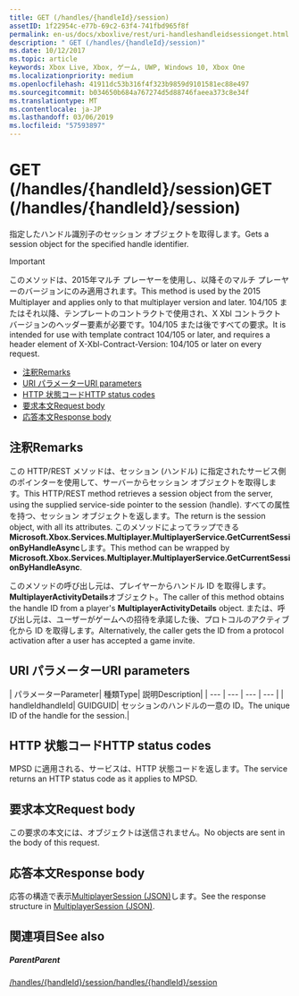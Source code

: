 ```yaml
---
title: GET (/handles/{handleId}/session)
assetID: 1f22954c-e77b-69c2-63f4-741fbd965f8f
permalink: en-us/docs/xboxlive/rest/uri-handleshandleidsessionget.html
description: " GET (/handles/{handleId}/session)"
ms.date: 10/12/2017
ms.topic: article
keywords: Xbox Live, Xbox, ゲーム, UWP, Windows 10, Xbox One
ms.localizationpriority: medium
ms.openlocfilehash: 41911dc53b316f4f323b9859d9101581ec88e497
ms.sourcegitcommit: b034650b684a767274d5d88746faeea373c8e34f
ms.translationtype: MT
ms.contentlocale: ja-JP
ms.lasthandoff: 03/06/2019
ms.locfileid: "57593897"
---
```

# <a name="get-handleshandleidsession"></a><span data-ttu-id="e0aa6-104">GET (/handles/{handleId}/session)</span><span class="sxs-lookup"><span data-stu-id="e0aa6-104">GET (/handles/{handleId}/session)</span></span>
<span data-ttu-id="e0aa6-105">指定したハンドル識別子のセッション オブジェクトを取得します。</span><span class="sxs-lookup"><span data-stu-id="e0aa6-105">Gets a session object for the specified handle identifier.</span></span>

> [!IMPORTANT]
> <span data-ttu-id="e0aa6-106">このメソッドは、2015年マルチ プレーヤーを使用し、以降そのマルチ プレーヤーのバージョンにのみ適用されます。</span><span class="sxs-lookup"><span data-stu-id="e0aa6-106">This method is used by the 2015 Multiplayer and applies only to that multiplayer version and later.</span></span> <span data-ttu-id="e0aa6-107">104/105 またはそれ以降、テンプレートのコントラクトで使用され、X Xbl コントラクト バージョンのヘッダー要素が必要です。104/105 または後ですべての要求。</span><span class="sxs-lookup"><span data-stu-id="e0aa6-107">It is intended for use with template contract 104/105 or later, and requires a header element of X-Xbl-Contract-Version: 104/105 or later on every request.</span></span>

  * [<span data-ttu-id="e0aa6-108">注釈</span><span class="sxs-lookup"><span data-stu-id="e0aa6-108">Remarks</span></span>](#ID4ET)
  * [<span data-ttu-id="e0aa6-109">URI パラメーター</span><span class="sxs-lookup"><span data-stu-id="e0aa6-109">URI parameters</span></span>](#ID4EDB)
  * [<span data-ttu-id="e0aa6-110">HTTP 状態コード</span><span class="sxs-lookup"><span data-stu-id="e0aa6-110">HTTP status codes</span></span>](#ID4EOB)
  * [<span data-ttu-id="e0aa6-111">要求本文</span><span class="sxs-lookup"><span data-stu-id="e0aa6-111">Request body</span></span>](#ID4EVB)
  * [<span data-ttu-id="e0aa6-112">応答本文</span><span class="sxs-lookup"><span data-stu-id="e0aa6-112">Response body</span></span>](#ID4E6B)

<a id="ID4ET"></a>


## <a name="remarks"></a><span data-ttu-id="e0aa6-113">注釈</span><span class="sxs-lookup"><span data-stu-id="e0aa6-113">Remarks</span></span>

<span data-ttu-id="e0aa6-114">この HTTP/REST メソッドは、セッション (ハンドル) に指定されたサービス側のポインターを使用して、サーバーからセッション オブジェクトを取得します。</span><span class="sxs-lookup"><span data-stu-id="e0aa6-114">This HTTP/REST method retrieves a session object from the server, using the supplied service-side pointer to the session (handle).</span></span> <span data-ttu-id="e0aa6-115">すべての属性を持つ、セッション オブジェクトを返します。</span><span class="sxs-lookup"><span data-stu-id="e0aa6-115">The return is the session object, with all its attributes.</span></span> <span data-ttu-id="e0aa6-116">このメソッドによってラップできる**Microsoft.Xbox.Services.Multiplayer.MultiplayerService.GetCurrentSessionByHandleAsync**します。</span><span class="sxs-lookup"><span data-stu-id="e0aa6-116">This method can be wrapped by **Microsoft.Xbox.Services.Multiplayer.MultiplayerService.GetCurrentSessionByHandleAsync**.</span></span>

<span data-ttu-id="e0aa6-117">このメソッドの呼び出し元は、プレイヤーからハンドル ID を取得します。 **MultiplayerActivityDetails**オブジェクト。</span><span class="sxs-lookup"><span data-stu-id="e0aa6-117">The caller of this method obtains the handle ID from a player's **MultiplayerActivityDetails** object.</span></span> <span data-ttu-id="e0aa6-118">または、呼び出し元は、ユーザーがゲームへの招待を承諾した後、プロトコルのアクティブ化から ID を取得します。</span><span class="sxs-lookup"><span data-stu-id="e0aa6-118">Alternatively, the caller gets the ID from a protocol activation after a user has accepted a game invite.</span></span>

<a id="ID4EDB"></a>


## <a name="uri-parameters"></a><span data-ttu-id="e0aa6-119">URI パラメーター</span><span class="sxs-lookup"><span data-stu-id="e0aa6-119">URI parameters</span></span>

| <span data-ttu-id="e0aa6-120">パラメーター</span><span class="sxs-lookup"><span data-stu-id="e0aa6-120">Parameter</span></span>| <span data-ttu-id="e0aa6-121">種類</span><span class="sxs-lookup"><span data-stu-id="e0aa6-121">Type</span></span>| <span data-ttu-id="e0aa6-122">説明</span><span class="sxs-lookup"><span data-stu-id="e0aa6-122">Description</span></span>|
| --- | --- | --- | --- |
| <span data-ttu-id="e0aa6-123">handleId</span><span class="sxs-lookup"><span data-stu-id="e0aa6-123">handleId</span></span>| <span data-ttu-id="e0aa6-124">GUID</span><span class="sxs-lookup"><span data-stu-id="e0aa6-124">GUID</span></span>| <span data-ttu-id="e0aa6-125">セッションのハンドルの一意の ID。</span><span class="sxs-lookup"><span data-stu-id="e0aa6-125">The unique ID of the handle for the session.</span></span>|

<a id="ID4EOB"></a>


## <a name="http-status-codes"></a><span data-ttu-id="e0aa6-126">HTTP 状態コード</span><span class="sxs-lookup"><span data-stu-id="e0aa6-126">HTTP status codes</span></span>
<span data-ttu-id="e0aa6-127">MPSD に適用される、サービスは、HTTP 状態コードを返します。</span><span class="sxs-lookup"><span data-stu-id="e0aa6-127">The service returns an HTTP status code as it applies to MPSD.</span></span>  
<a id="ID4EVB"></a>


## <a name="request-body"></a><span data-ttu-id="e0aa6-128">要求本文</span><span class="sxs-lookup"><span data-stu-id="e0aa6-128">Request body</span></span>

<span data-ttu-id="e0aa6-129">この要求の本文には、オブジェクトは送信されません。</span><span class="sxs-lookup"><span data-stu-id="e0aa6-129">No objects are sent in the body of this request.</span></span>

<a id="ID4E6B"></a>


## <a name="response-body"></a><span data-ttu-id="e0aa6-130">応答本文</span><span class="sxs-lookup"><span data-stu-id="e0aa6-130">Response body</span></span>
<span data-ttu-id="e0aa6-131">応答の構造で表示[MultiplayerSession (JSON)](../../json/json-multiplayersession.md)します。</span><span class="sxs-lookup"><span data-stu-id="e0aa6-131">See the response structure in [MultiplayerSession (JSON)](../../json/json-multiplayersession.md).</span></span>  
<a id="ID4EIC"></a>


## <a name="see-also"></a><span data-ttu-id="e0aa6-132">関連項目</span><span class="sxs-lookup"><span data-stu-id="e0aa6-132">See also</span></span>

<a id="ID4EKC"></a>


##### <a name="parent"></a><span data-ttu-id="e0aa6-133">Parent</span><span class="sxs-lookup"><span data-stu-id="e0aa6-133">Parent</span></span>

[<span data-ttu-id="e0aa6-134">/handles/{handleId}/session</span><span class="sxs-lookup"><span data-stu-id="e0aa6-134">/handles/{handleId}/session</span></span>](uri-handleshandleidsession.md)
